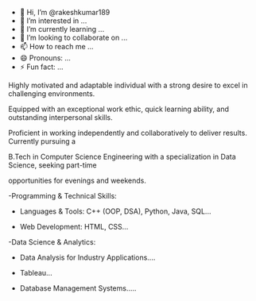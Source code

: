 - 👋 Hi, I’m @rakeshkumar189
- 👀 I’m interested in ...
- 🌱 I’m currently learning ...
- 💞️ I’m looking to collaborate on ...
- 📫 How to reach me ...
- 😄 Pronouns: ...
- ⚡ Fun fact: ...

<!---
rakeshkumar189/rakeshkumar189 is a ✨ special ✨ repository because its `README.md` (this file) appears on your GitHub profile.
You can click the Preview link to take a look at your changes.
--->
Highly motivated and adaptable individual with a strong desire to excel in challenging environments.

Equipped with an exceptional work ethic, quick learning ability, and outstanding interpersonal skills.

Proficient in working independently and collaboratively to deliver results. Currently pursuing a

B.Tech in Computer Science Engineering with a specialization in Data Science, seeking part-time

opportunities for evenings and weekends.

-Programming & Technical Skills:

- Languages & Tools: C++ (OOP, DSA), Python, Java, SQL...

- Web Development: HTML, CSS...

-Data Science & Analytics:

- Data Analysis for Industry Applications....

- Tableau...

- Database Management Systems.....
